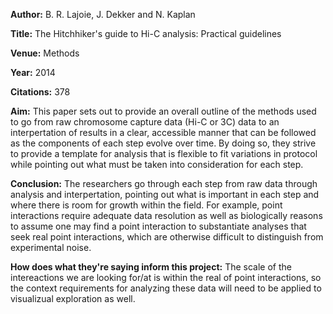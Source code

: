 **Author:** B. R. Lajoie, J. Dekker and N. Kaplan

**Title:** The Hitchhiker's guide to Hi-C analysis: Practical guidelines

**Venue:** Methods

**Year:** 2014

**Citations:** 378

**Aim:** This paper sets out to provide an overall outline of the methods used to go from raw chromosome capture data (Hi-C or 3C) data to an interpertation of results in a clear, accessible manner that can be followed as the components of each step evolve over time. By doing so, they strive to provide a template for analysis that is flexible to fit variations in protocol while pointing out what must be taken into consideration for each step.

**Conclusion:** The researchers go through each step from raw data through analysis and interpertation, pointing out what is important in each step and where there is room for growth within the field. For example, point interactions require adequate data resolution as well as biologically reasons to assume one may find a point interaction to substantiate analyses that seek real point interactions, which are otherwise difficult to distinguish from experimental noise. 


**How does what they're saying inform this project:** The scale of the intereactions we are looking for/at is within the real of point interactions, so the context requirements for analyzing these data will need to be applied to visualizual exploration as well.
